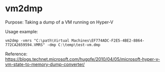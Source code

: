 
# vm2dmp
Purpose: Taking a dump of a VM running on Hyper-V

Usage example:

`vm2dmp -vmrs "C:\path\Virtual Machines\EF774ADC-F2E5-4BE2-8864-772CA2659594.VMRS" -dmp C:\temp\test-vm.dmp`

Reference: https://blogs.technet.microsoft.com/hugofe/2010/04/05/microsoft-hyper-v-vm-state-to-memory-dump-converter/
